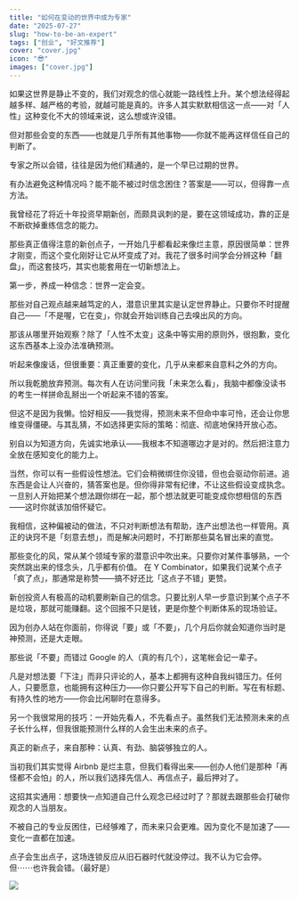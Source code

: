 ```yaml
---
title: "如何在变动的世界中成为专家"
date: "2025-07-27"
slug: "how-to-be-an-expert"
tags: ["创业", "好文推荐"]
cover: "cover.jpg"
icon: "😎"
images: ["cover.jpg"]
---
```

如果这世界是静止不变的，我们对观念的信心就能一路线性上升。某个想法经得起越多样、越严格的考验，就越可能是真的。许多人其实默默相信这一点——对「人性」这种变化不大的领域来说，这么想或许没错。



但对那些会变的东西——也就是几乎所有其他事物——你就不能再这样信任自己的判断了。



专家之所以会错，往往是因为他们精通的，是一个早已过期的世界。



有办法避免这种情况吗？能不能不被过时信念困住？答案是——可以，但得靠一点方法。



我曾经花了将近十年投资早期新创，而颇具讽刺的是，要在这领域成功，靠的正是不断砍掉重练信念的能力。



那些真正值得注意的新创点子，一开始几乎都看起来像烂主意，原因很简单：世界才刚变，而这个变化刚好让它从坏变成了对。我花了很多时间学会分辨这种「翻盘」，而这套技巧，其实也能套用在一切新想法上。



第一步，养成一种信念：世界一定会变。



那些对自己观点越来越笃定的人，潜意识里其实是认定世界静止。只要你不时提醒自己——「不是喔，它在变」，你就会开始训练自己去嗅出风的方向。



那该从哪里开始观察？除了「人性不太变」这条中等实用的原则外，很抱歉，变化这东西基本上没办法准确预测。



听起来像废话，但很重要：真正重要的变化，几乎从来都来自意料之外的方向。



所以我乾脆放弃预测。每次有人在访问里问我「未来怎么看」，我脑中都像没读书的考生一样拼命乱掰出一个听起来不错的答案。



但这不是因为我懒。恰好相反——我觉得，预测未来不但命中率可怜，还会让你思维变得僵硬。与其乱猜，不如选择更实际的策略：彻底、彻底地保持开放心态。



别自以为知道方向，先诚实地承认——我根本不知道哪边才是对的。然后把注意力全放在感知变化的能力上。



当然，你可以有一些假设性想法。它们会稍微绑住你没错，但也会驱动你前进。追东西是会让人兴奋的，猜答案也是。但你得非常有纪律，不让这些假设变成执念。
一旦别人开始把某个想法跟你绑在一起，那个想法就更可能变成你想相信的东西——这时你就该加倍怀疑它。



我相信，这种偏被动的做法，不只对判断想法有帮助，连产出想法也一样管用。真正的诀窍不是「刻意去想」，而是解决问题时，不打断那些莫名冒出来的直觉。



那些变化的风，常从某个领域专家的潜意识中吹出来。只要你对某件事够熟，一个突然跳出来的怪念头，几乎都有价值。
在 Y Combinator，如果我们说某个点子「疯了点」，那通常是称赞——搞不好还比「这点子不错」更赞。



新创投资人有极高的动机要刷新自己的信念。只要比别人早一步意识到某个点子不是垃圾，那就可能赚翻。这个回报不只是钱，更是你整个判断体系的现场验证。



因为创办人站在你面前，你得说「要」或「不要」，几个月后你就会知道你当时是神预测，还是大走眼。



那些说「不要」而错过 Google 的人（真的有几个），这笔帐会记一辈子。



凡是对想法要「下注」而非只评论的人，基本上都拥有这种自我纠错压力。任何人，只要愿意，也能拥有这种压力——你只要公开写下自己的判断。写在有标题、有持久性的地方——你会比闲聊时在意得多。



另一个我很常用的技巧：一开始先看人，不先看点子。虽然我们无法预测未来的点子长什么样，但我很能预测什么样的人会生出未来的点子。



真正的新点子，来自那种：认真、有劲、脑袋够独立的人。



当初我们其实觉得 Airbnb 是烂主意，但我们看得出来——创办人他们是那种「再怪都不会怕」的人，所以我们选择先信人、再信点子，最后押对了。



这招其实通用：想要快一点知道自己什么观念已经过时了？那就去跟那些会打破你观念的人当朋友。



不被自己的专业反困住，已经够难了，而未来只会更难。因为变化不是加速了——变化一直都在加速。



点子会生出点子，这场连锁反应从旧石器时代就没停过。我不认为它会停。
但⋯⋯也许我会错。（最好是）




![](https://prod-files-secure.s3.us-west-2.amazonaws.com/112d0858-5090-4d34-a606-b75eb8d65fd2/46476355-9cf3-4e99-9b7a-3531bc426380/1000202064.png?X-Amz-Algorithm=AWS4-HMAC-SHA256&X-Amz-Content-Sha256=UNSIGNED-PAYLOAD&X-Amz-Credential=ASIAZI2LB466T42DFSJ5%2F20250926%2Fus-west-2%2Fs3%2Faws4_request&X-Amz-Date=20250926T211045Z&X-Amz-Expires=3600&X-Amz-Security-Token=IQoJb3JpZ2luX2VjEA0aCXVzLXdlc3QtMiJIMEYCIQDbEzBYdQb9lANVdCuVSR%2FatCiwK64UuHa%2BK0pPreLv3gIhAI8vXoIzreCXNmxPSeeLx31wFt6l5tPk8oGsGseA1HvvKogECJb%2F%2F%2F%2F%2F%2F%2F%2F%2F%2FwEQABoMNjM3NDIzMTgzODA1IgxvPHYy9VDkb6Z1L64q3APwydUjZPQY1kSl2JjssRFHT5SWZsTluc3JpkkD1WBai%2F8G758eG3L3o5gNSN3ncveTQDU2oGtEsZ2L7xkYkAT7FkIf6%2FjHM5R6XaEc5KCaFRhtcZFFkpfjesAyfYp675Hteq1wcb7bZI%2FHFzSVZvYJEmBjFMQhCp4VoIFAHBIoxwVBK%2BexPI%2B7po0ROlfvyQ1V%2Fzjku1PgTGBdo4bPw6nDwtrrfxnnP%2FcbkukKBZ4AN1ORyxSIBvWCoctQNb989xuMAsNzCbrudMCXmO93ZEifr2uzAmYM5FEalkC0aNAg3diUBG51rVVkbqKvKeIpBKvwF77NHi%2BoCr7fT4I5DdbIVfPerFE08ZZOXE1XIT4aOC30mV8UW8EpxeTbhTgJQI5VW%2F%2Bb4a%2BcxUmRJcb0h1I2wvEzPsj1j1vLiWqp95erU0luqfHHU0Op1xp9EfjLmECGJoPQAodZr0rHCri2s8MABLsRY%2B6lyUwXF7by%2FNu7iCIF7HrkpjkxBQMYzhnDSWVJ3LB2Mi5L6w495LJ%2Fo3BPawOkaPNuwFcSVDFCEWYEqzbKIPbR%2FuXP3cYjrS%2BzT6DfjG5MtOdJOZTJr6KXcmhVxbVVTipzEr2kf%2B6BZB62nDRkGxllU57hORKlwDDo99vGBjqkAVnysXPoOkp4c2O63INbbRssH%2BLtI%2BYk23g%2BF%2FceaBkWePQMbZJp7tNrxhUI3IJnUsZNfl%2BcWFzJw0umq%2BG%2BqaewRS3mD95P0DrYHkHKJBsPR9ozSaFDM%2Fb5u5TjIsYLeRhLuittjjBLBX5WNW0IG5t9tyXproihVfEIuRl8n5EO9rYsvbht1JBmj51ibLfOSRi1HxHwvWN0Tz5wh8qFEAkSFJQP&X-Amz-Signature=c97314d0d644c794ea4f4d463bf18d41ea9c4679a4248f96ad86829814eba25f&X-Amz-SignedHeaders=host&x-amz-checksum-mode=ENABLED&x-id=GetObject)


